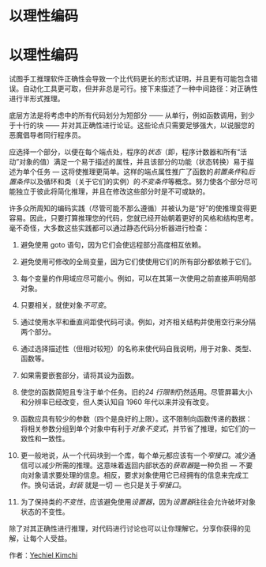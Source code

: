 # 以理性编码

# 以理性编码

试图手工推理软件正确性会导致一个比代码更长的形式证明，并且更有可能包含错误。自动化工具更可取，但并非总是可行。接下来描述了一种中间路径：对正确性进行半形式推理。

底层方法是将考虑中的所有代码划分为短部分 —— 从单行，例如函数调用，到少于十行的块 —— 并对其正确性进行论证。这些论点只需要足够强大，以说服您的恶魔倡导者同行程序员。

应选择一个部分，以便在每个端点处，程序的*状态*（即，程序计数器和所有“活动”对象的值）满足一个易于描述的属性，并且该部分的功能（状态转换）易于描述为单个任务 — 这将使推理更简单。这样的端点属性推广了函数的*前置条件*和*后置条件*以及循环和类（关于它们的实例）的*不变条件*等概念。努力使各个部分尽可能独立于彼此将简化推理，并且在修改这些部分时是不可或缺的。

许多众所周知的编码实践（尽管可能不那么遵循）并被认为是“好”的使推理变得更容易。因此，只要打算推理您的代码，您就已经开始朝着更好的风格和结构思考。毫不奇怪，大多数这些实践都可以通过静态代码分析器进行检查：

1.  避免使用 goto 语句，因为它们会使远程部分高度相互依赖。

1.  避免使用可修改的全局变量，因为它们使使用它们的所有部分都依赖于它们。

1.  每个变量的作用域应尽可能小。例如，可以在其第一次使用之前直接声明局部对象。

1.  只要相关，就使对象*不可变*。

1.  通过使用水平和垂直间距使代码可读。例如，对齐相关结构并使用空行来分隔两个部分。

1.  通过选择描述性（但相对较短）的名称来使代码自我说明，用于对象、类型、函数等。

1.  如果需要嵌套部分，请将其设为函数。

1.  使您的函数简短且专注于单个任务。旧的*24 行限制*仍然适用。尽管屏幕大小和分辨率已经改变，但人类认知自 1960 年代以来并没有改变。

1.  函数应具有较少的参数（四个是良好的上限）。这不限制向函数传递的数据：将相关参数分组到单个对象中有利于*对象不变式*，并节省了推理，如它们的一致性和一致性。

1.  更一般地说，从一个代码块到一个库，每个单元都应该有一个*窄接口*。减少通信可以减少所需的推理。这意味着返回内部状态的*获取器*是一种负担 — 不要向对象请求要处理的信息。相反，要求对象使用它已经拥有的信息来完成工作。换句话说，*封装* 就是一切 — 也只是关于*窄接口*。

1.  为了保持类的*不变性*，应该避免使用*设置器*，因为*设置器*往往会允许破坏对象状态的不变性。

除了对其正确性进行推理，对代码进行讨论也可以让你理解它。分享你获得的见解，让每个人受益。

作者：[Yechiel Kimchi](http://programmer.97things.oreilly.com/wiki/index.php/Yechiel_Kimchi)
